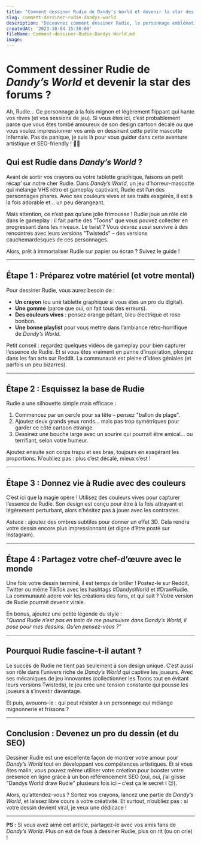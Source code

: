 ```yaml
---
title: "Comment dessiner Rudie de Dandy’s World et devenir la star des forums ?"
slug: comment-dessiner-rudie-dandys-world
description: "Découvrez comment dessiner Rudie, le personnage emblématique de Dandy’s World, et plongez dans l’univers étrange et captivant de ce jeu d’horreur-mascotte. Un guide drôle et utile pour tous les fans !"
createdAt: '2023-10-04 15:30:00'
fileName: Comment-dessiner-Rudie-Dandys-World.md
image: 
---
```


# Comment dessiner Rudie de *Dandy’s World* et devenir la star des forums ?

Ah, Rudie… Ce personnage à la fois mignon et légèrement flippant qui hante vos rêves (et vos sessions de jeu). Si vous êtes ici, c’est probablement parce que vous êtes tombé amoureux de son design cartoon décalé ou que vous voulez impressionner vos amis en dessinant cette petite mascotte infernale. Pas de panique, je suis là pour vous guider dans cette aventure artistique et SEO-friendly ! 🎨✨

## Qui est Rudie dans *Dandy’s World* ?

Avant de sortir vos crayons ou votre tablette graphique, faisons un petit récap’ sur notre cher Rudie. Dans *Dandy’s World*, un jeu d’horreur-mascotte qui mélange VHS rétro et gameplay captivant, Rudie est l’un des personnages phares. Avec ses couleurs vives et ses traits exagérés, il est à la fois adorable et… un peu dérangeant. 

Mais attention, ce n’est pas qu’une jolie frimousse ! Rudie joue un rôle clé dans le gameplay : il fait partie des "Toons" que vous pouvez collecter en progressant dans les niveaux. Le twist ? Vous devrez aussi survivre à des rencontres avec leurs versions "Twisteds" – des versions cauchemardesques de ces personnages.

Alors, prêt à immortaliser Rudie sur papier ou écran ? Suivez le guide !

---

## Étape 1 : Préparez votre matériel (et votre mental)

Pour dessiner Rudie, vous aurez besoin de :
- **Un crayon** (ou une tablette graphique si vous êtes un pro du digital).  
- **Une gomme** (parce que oui, on fait tous des erreurs).  
- **Des couleurs vives** : pensez orange pétant, bleu électrique et rose bonbon.  
- **Une bonne playlist** pour vous mettre dans l’ambiance rétro-horrifique de *Dandy’s World*.  

Petit conseil : regardez quelques vidéos de gameplay pour bien capturer l’essence de Rudie. Et si vous êtes vraiment en panne d’inspiration, plongez dans les fan arts sur Reddit. La communauté est pleine d’idées géniales (et parfois un peu bizarres).

---

## Étape 2 : Esquissez la base de Rudie

Rudie a une silhouette simple mais efficace :  
1. Commencez par un cercle pour sa tête – pensez "ballon de plage".  
2. Ajoutez deux grands yeux ronds… mais pas trop symétriques pour garder ce côté cartoon étrange.  
3. Dessinez une bouche large avec un sourire qui pourrait être amical… ou terrifiant, selon votre humeur.  

Ajoutez ensuite son corps trapu et ses bras, toujours en exagérant les proportions. N’oubliez pas : plus c’est décalé, mieux c’est !

---

## Étape 3 : Donnez vie à Rudie avec des couleurs

C’est ici que la magie opère ! Utilisez des couleurs vives pour capturer l’essence de Rudie. Son design est conçu pour être à la fois attrayant et légèrement perturbant, alors n’hésitez pas à jouer avec les contrastes. 

Astuce : ajoutez des ombres subtiles pour donner un effet 3D. Cela rendra votre dessin encore plus impressionnant (et digne d’être posté sur Instagram).

---

## Étape 4 : Partagez votre chef-d’œuvre avec le monde

Une fois votre dessin terminé, il est temps de briller ! Postez-le sur Reddit, Twitter ou même TikTok avec les hashtags #DandysWorld et #DrawRudie. La communauté adore voir les créations des fans, et qui sait ? Votre version de Rudie pourrait devenir virale.

En bonus, ajoutez une petite légende du style :  
*"Quand Rudie n’est pas en train de me poursuivre dans Dandy’s World, il pose pour mes dessins. Qu’en pensez-vous ?"*  

---

## Pourquoi Rudie fascine-t-il autant ?

Le succès de Rudie ne tient pas seulement à son design unique. C’est aussi son rôle dans l’univers riche de *Dandy’s World* qui captive les joueurs. Avec ses mécaniques de jeu innovantes (collectionner les Toons tout en évitant leurs versions Twisteds), le jeu crée une tension constante qui pousse les joueurs à s’investir davantage.

Et puis, avouons-le : qui peut résister à un personnage qui mélange mignonnerie et frissons ?

---

## Conclusion : Devenez un pro du dessin (et du SEO)

Dessiner Rudie est une excellente façon de montrer votre amour pour *Dandy’s World* tout en développant vos compétences artistiques. Et si vous êtes malin, vous pouvez même utiliser votre création pour booster votre présence en ligne grâce à un bon référencement SEO (oui, oui, j’ai glissé "Dandys World draw Rudie" plusieurs fois ici – c’est ça le secret ! 😉).

Alors, qu’attendez-vous ? Sortez vos crayons, lancez une partie de *Dandy’s World*, et laissez libre cours à votre créativité. Et surtout, n’oubliez pas : si votre dessin devient viral, je veux une dédicace !

--- 

**PS :** Si vous avez aimé cet article, partagez-le avec vos amis fans de *Dandy’s World*. Plus on est de fous à dessiner Rudie, plus on rit (ou on crie) !

